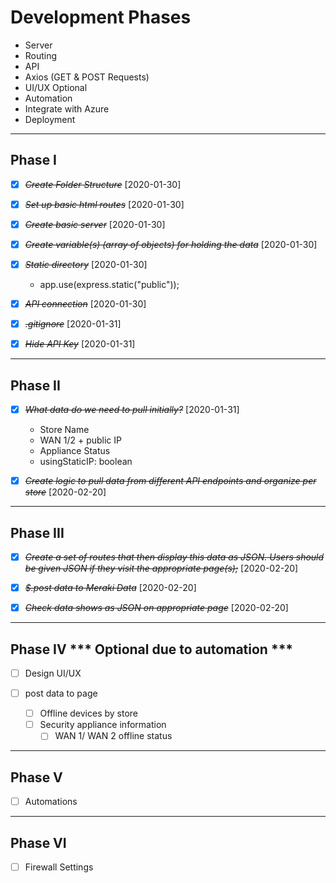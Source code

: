 # Development Phases

* Server
* Routing
* API
* Axios (GET & POST Requests)
* UI/UX Optional
* Automation
* Integrate with Azure
* Deployment

--------------------------------------------------------------------------------------------

## Phase I 

* [X] ~~*Create Folder Structure*~~ [2020-01-30]

* [X] ~~*Set up basic html routes*~~ [2020-01-30]

* [X] ~~*Create basic server*~~ [2020-01-30]

* [X] ~~*Create variable(s) (array of objects) for holding the data*~~ [2020-01-30]

* [X] ~~*Static directory*~~ [2020-01-30]
    
    * app.use(express.static("public"));

* [X] ~~*API connection*~~ [2020-01-30] 

* [X] ~~*.gitignore*~~ [2020-01-31]

* [X] ~~*Hide API Key*~~ [2020-01-31]

--------------------------------------------------------------------------------------------

## Phase II

* [X] ~~*What data do we need to pull initially?*~~ [2020-01-31] 

    * Store Name
    * WAN 1/2 + public IP
    * Appliance Status
    * usingStaticIP: boolean

* [X] ~~*Create logic to pull data from different API endpoints and organize per store*~~ [2020-02-20]
  
--------------------------------------------------------------------------------------------

## Phase III

* [X] ~~*Create a set of routes that then display this data as JSON. Users should be given JSON if they visit the appropriate page(s);*~~ [2020-02-20]

* [X] ~~*$.post data to Meraki Data*~~ [2020-02-20]

* [X] ~~*Check data shows as JSON on appropriate page*~~ [2020-02-20]

--------------------------------------------------------------------------------------------

## Phase IV *** Optional due to automation ***

* [ ] Design UI/UX

* [ ] post data to page
    * [ ] Offline devices by store
    * [ ] Security appliance information
        * [ ] WAN 1/ WAN 2 offline status

--------------------------------------------------------------------------------------------

## Phase V

* [ ] Automations

--------------------------------------------------------------------------------------------

## Phase VI

* [ ] Firewall Settings





